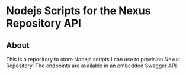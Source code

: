 # Nodejs Scripts for the Nexus Repository API

## About
This is a repository to store Nodejs scripts I can use to provision Nexus Repository. The endpoints are available in an embedded Swagger API.